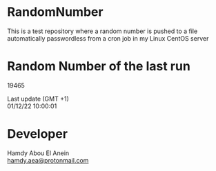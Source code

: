 # RandomNumber    
This is a test repository where a random number is pushed to a file automatically passwordless from a cron job in my Linux CentOS server    
# Random Number of the last run   
19465
      
Last update (GMT +1)    
01/12/22 10:00:01
# Developer    
Hamdy Abou El Anein   
hamdy.aea@protonmail.com
